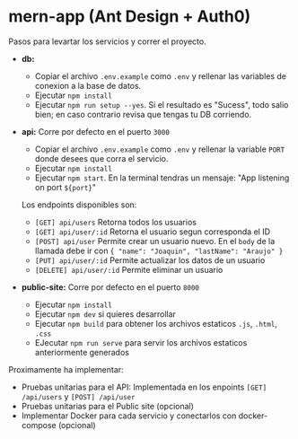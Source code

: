 # mern-app (Ant Design + Auth0)

Pasos para levartar los servicios y correr el proyecto.

* **db:**
  - Copiar el archivo `.env.example` como `.env` y rellenar las variables de conexion a la base de datos.
  - Ejecutar `npm install`
  - Ejecutar `npm run setup --yes`. Si el resultado es "Sucess", todo salio bien; en caso contrario revisa que tengas tu DB corriendo.

* **api:** Corre por defecto en el puerto `3000`
  - Copiar el archivo `.env.example` como `.env` y rellenar la variable `PORT` donde desees que corra el servicio.
  - Ejecutar `npm install`
  - Ejecutar `npm start`. En la terminal tendras un mensaje: "App listening on port `${port}`"

  Los endpoints disponibles son:

  - `[GET] api/users` Retorna todos los usuarios
  - `[GET] api/user/:id` Retorna el usuario segun corresponda el ID
  - `[POST] api/user` Permite crear un usuario nuevo. En el `body` de la llamada debe ir con `{ "name": "Joaquin", "lastName": "Araujo" }`
  - `[PUT] api/user/:id` Permite actualizar los datos de un usuario
  - `[DELETE] api/user/:id` Permite eliminar un usuario

* **public-site:** Corre por defecto en el puerto `8000`
  - Ejecutar `npm install`
  - Ejecutar `npm dev` si quieres desarrollar
  - Ejecutar `npm build` para obtener los archivos estaticos `.js`, `.html`, `.css`
  - EJecutar `npm run serve` para servir los archivos estaticos anteriormente generados

Proximamente ha implementar:

- Pruebas unitarias para el API: Implementada en los enpoints `[GET] /api/users` y `[POST] /api/user`
- Pruebas unitarias para el Public site (opcional)
- Implementar Docker para cada servicio y conectarlos con docker-compose (opcional)
